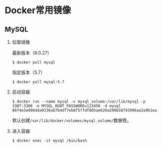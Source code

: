 # Docker常用镜像

## MySQL

1. 拉取镜像

   最新版本（8.0.27）

   ```
   $ docker pull mysql
   ```

   指定版本（5.7）

   ```
   $ docker pull mysql:5.7
   ```

2. 启动容器

   ```
   $ docker run --name mysql -v mysql_volume:/var/lib/mysql -p 3307:3306 -e MYSQL_ROOT_PASSWORD=123456 -d mysql
   86f4e3e0964da9336ab7b4df7eb8f5ffdf805ae620a290b58793996ae2a9b1ea
   ```

   默认创建`/var/lib/docker/volumes/mysql_volume/`数据卷。

3. 进入容器

   ```
   $ docker exec -it mysql /bin/bash
   ```

   